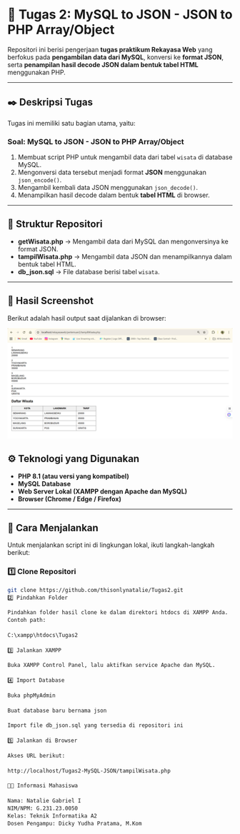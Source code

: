 # 🧩 Tugas 2: MySQL to JSON - JSON to PHP Array/Object

Repositori ini berisi pengerjaan **tugas praktikum Rekayasa Web** yang berfokus pada **pengambilan data dari MySQL**, konversi ke **format JSON**, serta **penampilan hasil decode JSON dalam bentuk tabel HTML** menggunakan PHP.

---

## ✒️ Deskripsi Tugas

Tugas ini memiliki satu bagian utama, yaitu:

### Soal: MySQL to JSON - JSON to PHP Array/Object
1. Membuat script PHP untuk mengambil data dari tabel `wisata` di database MySQL.
2. Mengonversi data tersebut menjadi format **JSON** menggunakan `json_encode()`.
3. Mengambil kembali data JSON menggunakan `json_decode()`.
4. Menampilkan hasil decode dalam bentuk **tabel HTML** di browser.

---

## 📂 Struktur Repositori

- **getWisata.php** → Mengambil data dari MySQL dan mengonversinya ke format JSON.  
- **tampilWisata.php** → Mengambil data JSON dan menampilkannya dalam bentuk tabel HTML.  
- **db_json.sql** → File database berisi tabel `wisata`.  
---

## 📸 Hasil Screenshot

Berikut adalah hasil output saat dijalankan di browser:

![Hasil Output](https://raw.githubusercontent.com/thisonlynatalie/Tugas2/main/images/Screenshot1.png)

## ⚙️ Teknologi yang Digunakan

- **PHP 8.1 (atau versi yang kompatibel)**  
- **MySQL Database**  
- **Web Server Lokal (XAMPP dengan Apache dan MySQL)**  
- **Browser (Chrome / Edge / Firefox)**

---

## 🚀 Cara Menjalankan

Untuk menjalankan script ini di lingkungan lokal, ikuti langkah-langkah berikut:

### 1️⃣ Clone Repositori
```bash
git clone https://github.com/thisonlynatalie/Tugas2.git
2️⃣ Pindahkan Folder

Pindahkan folder hasil clone ke dalam direktori htdocs di XAMPP Anda.
Contoh path:

C:\xampp\htdocs\Tugas2

3️⃣ Jalankan XAMPP

Buka XAMPP Control Panel, lalu aktifkan service Apache dan MySQL.

4️⃣ Import Database

Buka phpMyAdmin

Buat database baru bernama json

Import file db_json.sql yang tersedia di repositori ini

5️⃣ Jalankan di Browser

Akses URL berikut:

http://localhost/Tugas2-MySQL-JSON/tampilWisata.php

👨‍🎓 Informasi Mahasiswa

Nama: Natalie Gabriel I
NIM/NPM: G.231.23.0050
Kelas: Teknik Informatika A2
Dosen Pengampu: Dicky Yudha Pratama, M.Kom
